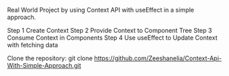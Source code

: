Real World Project by using Context API with useEffect in a simple approach.

Step 1    Create Context
Step 2    Provide Context to Component Tree
Step 3    Consume Context in Components
Step 4    Use useEffect to Update Context with fetching data 

Clone the repository:
git clone https://github.com/Zeeshanelia/Context-Api-With-Simple-Approach.git


